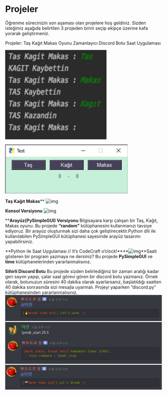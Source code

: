 # Projeler

Öğrenme sürecinizin son aşaması olan projelere hoş geldiniz. Sizden isteğimiz aşağıda belirtilen 3 projeden birini seçip ekipçe üzerine kafa yorarak geliştirmeniz. 

Projeler:
Taş Kağıt Makas Oyunu
Zamanlayıcı Discord Botu
Saat Uygulaması

![image-20210406121800814](figures/TasKagitMakas2.jpg)

![Taş Kağıt Makas](figures/TasKagitMakas.jpg)


**Taş Kağıt Makas****
![img](https://lh6.googleusercontent.com/cC3Amu25BS1hYmr0-EDptTjnWBHc-CLE3ZLpB1cmQVkquS6P_BM_Yo8NQW0oryXRSP0zB2ceGHo3_XRJYtRAhTgoIGrbapu0uLuEanA_ZfdiNNkx1AL0hHqOa36ySkRePdwIxJg6)

****Konsol Versiyonu****
![img](https://lh4.googleusercontent.com/brm3TmOHZIXwgItCyXTgwdh0ULWbZrQHN8GqEw7S0r-IklcIlx_lcNd85uEpN7JlNZ7sYRkvtepP-rD5nTGNMAgTmMrQaoeVylJoGODeEB4wchPtsZGokXTmN4GtulfW7r7hi-cp)

****Arayüz(PySimpleGUI) Versiyonu**
Bilgisayara karşı çalışan bir Taş, Kağıt, Makas oyunu. Bu projede **“random”** kütüphanesini kullanmanızı tavsiye ediyoruz. Bir arayüz oluşturmak sizi daha çok geliştirecektir.Python dili ile kullanılabilen PySimpleGUI kütüphanesi sayesinde arayüz tasarımı yapabilirsiniz.

**Python ile Saat Uygulaması // It’s CodeCraft o’clock!****![img](C:\GitHub\Python-Project\figures\clock)**Saati gösteren bir program yazmaya ne dersiniz? Bu projede **PySimpleGUI** ve **time** kütüphanelerinden yararlanmalısınız. 

**Sihirli Discord Botu**
Bu projede sizden belirlediğiniz bir zaman aralığı kadar geri sayım yapıp, çalar saat görevi gören bir discord botu yazmanız. Örnek olarak, botunuzun süresini 40 dakika olarak ayarlarsanız, başlatıldığı saatten 40 dakika sonrasında sizi mesajla uyarmalı. Projeyi yaparken “discord.py” kütüphanesinden yararlanmalısınız.
![img](figures/PomodoroBot.jpg)
![img](figures/PomodoroBot2.jpg)
![img](figures/PomodoroBot3.jpg)
